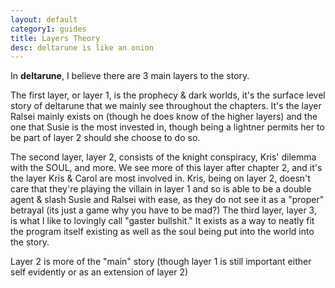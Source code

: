 ```yaml
---
layout: default
category1: guides
title: Layers Theory
desc: deltarune is like an onion
---
```

In <b>deltarune</b>, I believe there are 3 main layers to the story.

The first layer, or layer 1, is the prophecy & dark worlds, 
it's the surface level story of deltarune that we mainly see throughout the chapters. 
It's the layer Ralsei mainly exists on (though he does know of the higher layers) 
and the one that Susie is the most invested in, though being a lightner permits her 
to be part of layer 2 should she choose to do so.

The second layer, layer 2, consists of the knight conspiracy, 
Kris' dilemma with the SOUL, and more. We see more of this 
layer after chapter 2, and it's the layer Kris & Carol are 
most involved in. Kris, being on layer 2, doesn't care that 
they're playing the villain in layer 1 and so is able to be
a double agent & slash Susie and Ralsei with ease, as they do not see it as a "proper" betrayal 
(its just a game why you have to be mad?)
The third layer, layer 3, is what I like to lovingly call "gaster bullshit." 
It exists as a way to neatly fit the program itself existing as well as the 
soul being put into the world into the story. 

Layer 2 is more of the "main" story (though layer 1 is still important either self evidently or as an extension of layer 2)